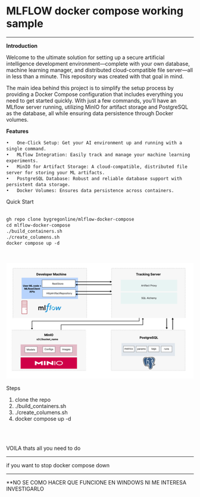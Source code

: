 
<h1>MLFLOW docker compose working sample </h1>

---

<b>Introduction</b>

Welcome to the ultimate solution for setting up a secure artificial intelligence development environment—complete with your own database, machine learning manager, and distributed cloud-compatible file server—all in less than a minute. This repository was created with that goal in mind.



The main idea behind this project is to simplify the setup process by providing a Docker Compose configuration that includes everything you need to get started quickly. With just a few commands, you’ll have an MLflow server running, utilizing MinIO for artifact storage and PostgreSQL as the database, all while ensuring data persistence through Docker volumes.

<b>Features</b>

	•	One-Click Setup: Get your AI environment up and running with a single command.
	•	MLflow Integration: Easily track and manage your machine learning experiments.
	•	MinIO for Artifact Storage: A cloud-compatible, distributed file server for storing your ML artifacts.
	•	PostgreSQL Database: Robust and reliable database support with persistent data storage.
	•	Docker Volumes: Ensures data persistence across containers.

Quick Start

```

gh repo clone bygregonline/mlflow-docker-compose
cd mlflow-docker-compose
./build_containers.sh
./create_columens.sh
docker compose up -d



```



![diagram](img/mlflow.png)

Steps

1. clone the repo
2. ./build_containers.sh
3. ./create_columens.sh
4. docker compose up -d

</br>
</br>



VOILA thats all you need to do

---

if you want to stop
docker compose down


---

**NO SE COMO HACER QUE FUNCIONE EN WINDOWS NI ME INTERESA INVESTIGARLO

